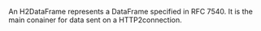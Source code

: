 An H2DataFrame represents a DataFrame specified in RFC 7540. It is the main conainer for data sent on a HTTP2connection.
